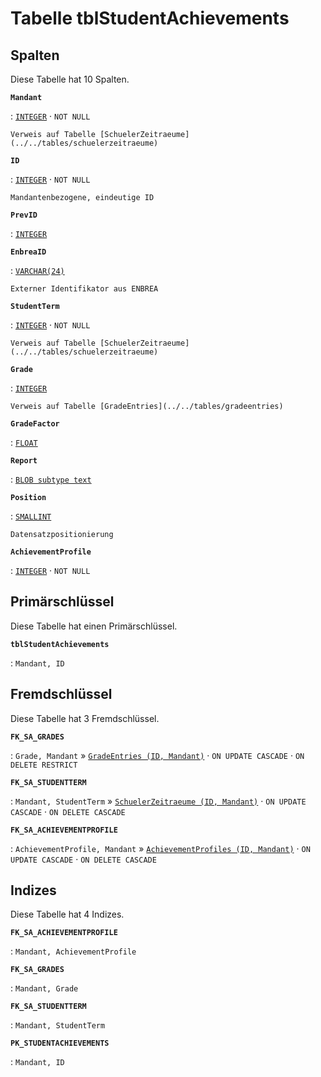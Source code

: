 # Tabelle **tblStudentAchievements**

## Spalten

Diese Tabelle hat 10 Spalten.

**`Mandant`**

:   [`INTEGER`](https://firebirdsql.org/file/documentation/html/en/refdocs/fblangref40/firebird-40-language-reference.html#fblangref40-datatypes-inttypes) · `NOT NULL`

    Verweis auf Tabelle [SchuelerZeitraeume](../../tables/schuelerzeitraeume)

**`ID`**

:   [`INTEGER`](https://firebirdsql.org/file/documentation/html/en/refdocs/fblangref40/firebird-40-language-reference.html#fblangref40-datatypes-inttypes) · `NOT NULL`

    Mandantenbezogene, eindeutige ID

**`PrevID`**

:   [`INTEGER`](https://firebirdsql.org/file/documentation/html/en/refdocs/fblangref40/firebird-40-language-reference.html#fblangref40-datatypes-inttypes)

**`EnbreaID`**

:   [`VARCHAR(24)`](https://firebirdsql.org/file/documentation/html/en/refdocs/fblangref40/firebird-40-language-reference.html#fblangref40-datatypes-chartypes)

    Externer Identifikator aus ENBREA

**`StudentTerm`**

:   [`INTEGER`](https://firebirdsql.org/file/documentation/html/en/refdocs/fblangref40/firebird-40-language-reference.html#fblangref40-datatypes-inttypes) · `NOT NULL`

    Verweis auf Tabelle [SchuelerZeitraeume](../../tables/schuelerzeitraeume)

**`Grade`**

:   [`INTEGER`](https://firebirdsql.org/file/documentation/html/en/refdocs/fblangref40/firebird-40-language-reference.html#fblangref40-datatypes-inttypes)

    Verweis auf Tabelle [GradeEntries](../../tables/gradeentries)

**`GradeFactor`**

:   [`FLOAT`](https://firebirdsql.org/file/documentation/html/en/refdocs/fblangref40/firebird-40-language-reference.html#fblangref40-datatypes-floattypes)

**`Report`**

:   [`BLOB subtype text`](https://firebirdsql.org/file/documentation/html/en/refdocs/fblangref40/firebird-40-language-reference.html#fblangref40-datatypes-bnrytypes)

**`Position`**

:   [`SMALLINT`](https://firebirdsql.org/file/documentation/html/en/refdocs/fblangref40/firebird-40-language-reference.html#fblangref40-datatypes-inttypes)

    Datensatzpositionierung

**`AchievementProfile`**

:   [`INTEGER`](https://firebirdsql.org/file/documentation/html/en/refdocs/fblangref40/firebird-40-language-reference.html#fblangref40-datatypes-inttypes) · `NOT NULL`

## Primärschlüssel

Diese Tabelle hat einen Primärschlüssel.

**`tblStudentAchievements`**

:   `Mandant, ID`

## Fremdschlüssel

Diese Tabelle hat 3 Fremdschlüssel.

**`FK_SA_GRADES`**

:   `Grade, Mandant` » [`GradeEntries (ID, Mandant)`](../../tables/gradeentries) · `ON UPDATE CASCADE` · `ON DELETE RESTRICT`

**`FK_SA_STUDENTTERM`**

:   `Mandant, StudentTerm` » [`SchuelerZeitraeume (ID, Mandant)`](../../tables/schuelerzeitraeume) · `ON UPDATE CASCADE` · `ON DELETE CASCADE`

**`FK_SA_ACHIEVEMENTPROFILE`**

:   `AchievementProfile, Mandant` » [`AchievementProfiles (ID, Mandant)`](../../tables/achievementprofiles) · `ON UPDATE CASCADE` · `ON DELETE CASCADE`

## Indizes

Diese Tabelle hat 4 Indizes.

**`FK_SA_ACHIEVEMENTPROFILE`**

:   `Mandant, AchievementProfile`

**`FK_SA_GRADES`**

:   `Mandant, Grade`

**`FK_SA_STUDENTTERM`**

:   `Mandant, StudentTerm`

**`PK_STUDENTACHIEVEMENTS`**

:   `Mandant, ID`
